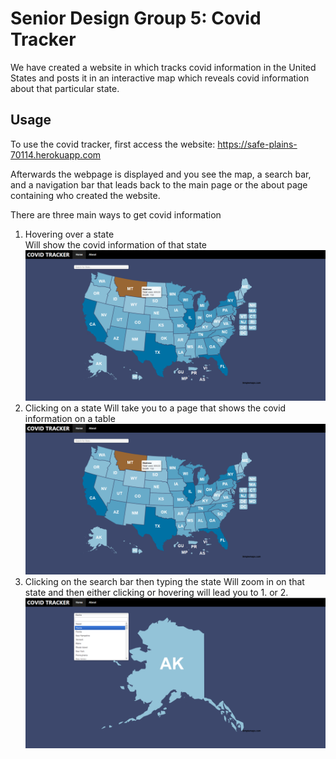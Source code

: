 # Senior Design Group 5: Covid Tracker

We have created a website in which tracks covid information in the United States and posts it in an interactive map which reveals covid information about that particular state.

## Usage

To use the covid tracker, first access the website:
https://safe-plains-70114.herokuapp.com

Afterwards the webpage is displayed and you see the map, a search bar, and a navigation bar that leads back to the main page or the about page containing who created the website.

There are three main ways to get covid information
1. Hovering over a state  
    Will show the covid information of that state
    ![](img/hover.png)
2. Clicking on a state
    Will take you to a page that shows the covid information on a table
    ![](img/hover.png)
3. Clicking on the search bar then typing the state
    Will zoom in on that state and then either clicking or hovering will lead you to 1. or 2.
    ![](img/search.png)